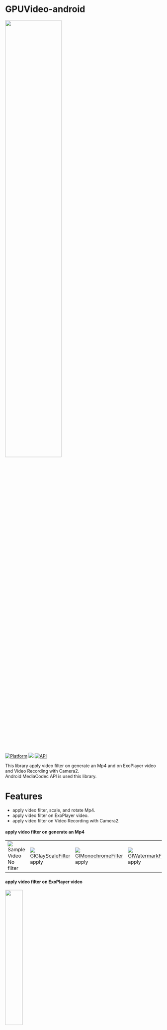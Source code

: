 # GPUVideo-android

<img src="Logotype primary horizontal.png" width="60%" height="60%" />


[![Platform](https://img.shields.io/badge/platform-android-green.svg)](http://developer.android.com/index.html)
<img src="https://img.shields.io/badge/license-MIT-green.svg?style=flat">
[![API](https://img.shields.io/badge/API-21%2B-brightgreen.svg?style=flat)](https://android-arsenal.com/api?level=21)

This library apply video filter on generate an Mp4 and on ExoPlayer video and Video Recording with Camera2.<br>
Android MediaCodec API is used this library.

# Features
* apply video filter, scale, and rotate Mp4.
* apply video filter on ExoPlayer video.
* apply video filter on Video Recording with Camera2.



#### apply video filter on generate an Mp4 
<table>
    <td><img src="art/sample.gif"><br>Sample Video<br>No filter</td>
    <td><img src="art/grayscale.gif" ><br><a href="https://github.com/MasayukiSuda/GPUVideo-android/blob/master/gpuv/src/main/java/com/daasuu/gpuv/egl/filter/GlGrayScaleFilter.java">GlGlayScaleFilter</a><br> apply</td>
    <td><img src="art/monochrome.gif" ><br><a href="https://github.com/MasayukiSuda/GPUVideo-android/blob/master/gpuv/src/main/java/com/daasuu/gpuv/egl/filter/GlMonochromeFilter.java">GlMonochromeFilter</a><br> apply</td>
    <td><img src="art/watermark.gif" ><br><a href="https://github.com/MasayukiSuda/GPUVideo-android/blob/master/gpuv/src/main/java/com/daasuu/gpuv/egl/filter/GlWatermarkFilter.java">GlWatermarkFilter</a><br> apply</td>
</table>

#### apply video filter on ExoPlayer video
<img src="art/art.gif" width="33.33%">

#### apply video filter on Video Recording with Camera2.
<img src="art/camera.gif" width="33.33%">

## Gradle
Step 1. Add the JitPack repository to your build file
```groovy
allprojects {
	repositories {
		...
		maven { url 'https://jitpack.io' }
	}
}
```
Step 2. Add the dependency
```groovy
dependencies {
        implementation 'com.github.MasayukiSuda:GPUVideo-android:v0.1.2'
        // if apply video filter on ExoPlayer video
        implementation 'com.google.android.exoplayer:exoplayer-core:2.15.1'
}
```

## Sample Usage apply video filter on generate an Mp4
```
    new GPUMp4Composer(srcMp4Path, destMp4Path)
            .rotation(Rotation.ROTATION_90)
            .size((width) 540, (height) 960)
            .fillMode(FillMode.PRESERVE_ASPECT_FIT)
            .filter(new GlFilterGroup(new GlMonochromeFilter(), new GlVignetteFilter()))
            .listener(new GPUMp4Composer.Listener() {
                @Override
                public void onProgress(double progress) {
                    Log.d(TAG, "onProgress = " + progress);
                }

                @Override
                public void onCompleted() {
                    Log.d(TAG, "onCompleted()");
                    runOnUiThread(() -> {
                        Toast.makeText(context, "codec complete path =" + destPath, Toast.LENGTH_SHORT).show();
                    });
                }

                @Override
                public void onCanceled() {
                    Log.d(TAG, "onCanceled");
                }

                @Override
                public void onFailed(Exception exception) {
                    Log.e(TAG, "onFailed()", exception);
                }
            })
            .start();
```
#### Builder Method
| method | description |
|:---|:---|
| rotation | Rotation of the movie, default Rotation.NORMAL |
| size | Resolution of the movie, default same resolution of src movie |
| fillMode | Options for scaling the bounds of an movie. PRESERVE_ASPECT_FIT is fit center. PRESERVE_ASPECT_CROP is center crop , default PRESERVE_ASPECT_FIT |
| filter | This filter is OpenGL Shaders to apply effects on video. Custom filters can be created by inheriting <a href="https://github.com/MasayukiSuda/GPUVideo-android/blob/master/gpuv/src/main/java/com/daasuu/gpuv/egl/filter/GlFilter.java">GlFilter.java</a>. , default GlFilter(No filter). Filters is <a href="https://github.com/MasayukiSuda/GPUVideo-android/blob/master/gpuv/src/main/java/com/daasuu/gpuv/egl/filter">here</a>. |
| videoBitrate | Set Video Bitrate, default video bitrate is 0.25 * 30 * outputWidth * outputHeight |
| mute | Mute audio track on exported video. Default `mute = false`. |
| flipVertical | Flip Vertical on exported video. Default `flipVertical = false`. |
| flipHorizontal | Flip Horizontal on exported video. Default `flipHorizontal = false`. |  


## Sample Usage apply video filter on ExoPlayer video  
#### STEP 1
Create [SimpleExoPlayer](https://google.github.io/ExoPlayer/guide.html#creating-the-player) instance. 
In this case, play MP4 file. <br>
Read [this](https://google.github.io/ExoPlayer/guide.html#add-exoplayer-as-a-dependency) if you want to play other video formats. <br>
```JAVA
    TrackSelector trackSelector = new DefaultTrackSelector();

    // Measures bandwidth during playback. Can be null if not required.
    DefaultBandwidthMeter defaultBandwidthMeter = new DefaultBandwidthMeter();
    // Produces DataSource instances through which media data is loaded.
    DataSource.Factory dataSourceFactory = new DefaultDataSourceFactory(context, Util.getUserAgent(context, "yourApplicationName"), defaultBandwidthMeter);
    // This is the MediaSource representing the media to be played.
    MediaSource mediaSource = new ExtractorMediaSource.Factory(dataSourceFactory).createMediaSource(Uri.parse(MP4_URL));

    // SimpleExoPlayer
    player = ExoPlayerFactory.newSimpleInstance(context, mediaSource);
    // Prepare the player with the source.
    player.prepare(videoSource);
    player.setPlayWhenReady(true);

```


#### STEP 2
Create [GPUPlayerView](https://github.com/MasayukiSuda/GPUVideo-android/blob/master/gpuv/src/main/java/com/daasuu/gpuv/player/GPUPlayerView.java) and set SimpleExoPlayer to GPUPlayerView.

```JAVA
    gpuPlayerView = new GPUPlayerView(this);
    // set SimpleExoPlayer
    gpuPlayerView.setSimpleExoPlayer(player);
    gpuPlayerView.setLayoutParams(new RelativeLayout.LayoutParams(ViewGroup.LayoutParams.MATCH_PARENT, ViewGroup.LayoutParams.MATCH_PARENT));
    // add gpuPlayerView to WrapperView
    ((MovieWrapperView) findViewById(R.id.layout_movie_wrapper)).addView(gpuPlayerView);
    gpuPlayerView.onResume();
```

#### STEP 3
Set Filter. Filters is [here](https://github.com/MasayukiSuda/GPUVideo-android/blob/master/gpuv/src/main/java/com/daasuu/gpuv/egl/filter).<br>
Custom filters can be created by inheriting [GlFilter.java](https://github.com/MasayukiSuda/GPUVideo-android/blob/master/gpuv/src/main/java/com/daasuu/gpuv/egl/filter/GlFilter.java).
```JAVA
    gpuPlayerView.setGlFilter(new GlSepiaFilter());
```

## Sample Usage  apply video filter on Video Recording with Camera2.

SetUp on onResume method.
```JAVA  
  sampleGLView = new GLSurfaceView(getApplicationContext());
  FrameLayout frameLayout = findViewById(R.id.wrap_view);
  frameLayout.addView(sampleGLView);
  
  gpuCameraRecorder = new GPUCameraRecorderBuilder(activity, sampleGLView)
    .lensFacing(LensFacing.BACK)
    .build();
```
Release on onPause method.
```JAVA
  sampleGLView.onPause();      

  gpuCameraRecorder.stop();
  gpuCameraRecorder.release();
  gpuCameraRecorder = null;

  ((FrameLayout) findViewById(R.id.wrap_view)).removeView(sampleGLView);
  sampleGLView = null;
```
Start and Stop Video record.
```JAVA
  // record start.
  gpuCameraRecorder.start(filepath);
  // record stop.
  gpuCameraRecorder.stop();
```
This filter is OpenGL Shaders to apply effects on camera preview. Custom filters can be created by inheriting <a href="https://github.com/MasayukiSuda/GPUVideo-android/blob/master/gpuv/src/main/java/com/daasuu/gpuv/egl/filter/GlFilter.java">GlFilter.java</a>. , default GlFilter(No filter). Filters is <a href="https://github.com/MasayukiSuda/GPUVideo-android/blob/master/gpuv/src/main/java/com/daasuu/gpuv/egl/filter">here</a>. 
```JAVA
  gpuCameraRecorder.setFilter(GlFilter);
```
Other methods.
```JAVA
  // if flash enable, turn on or off camera flash. 
  gpuCameraRecorder.switchFlashMode();
  // autofocus change.
  gpuCameraRecorder.changeAutoFocus();
  // set focus point at manual.
  gpuCameraRecorder.changeManualFocusPoint(float eventX, float eventY, int viewWidth, int viewHeight); 
  // scale camera preview
  gpuCameraRecorder.setGestureScale(float scale);
```

#### Builder Method
| method | description |
|:---|:---|
| cameraRecordListener | onGetFlashSupport, onRecordComplete, onError, and onCameraThreadFinish. Detail is <a href="https://github.com/MasayukiSuda/GPUVideo-android/blob/master/gpuv/src/main/java/com/daasuu/gpuv/camerarecorder/CameraRecordListener.java">here</a>. |
| filter | This filter is OpenGL Shaders to apply effects on camera preview. Custom filters can be created by inheriting <a href="https://github.com/MasayukiSuda/GPUVideo-android/blob/master/gpuv/src/main/java/com/daasuu/gpuv/egl/filter/GlFilter.java">GlFilter.java</a>. , default GlFilter(No filter). Filters is <a href="https://github.com/MasayukiSuda/GPUVideo-android/blob/master/gpuv/src/main/java/com/daasuu/gpuv/egl/filter">here</a>. |
| videoSize | Resolution of the movie, default `width=720, height=1280`. |
| cameraSize | Preview size. |
| lensFacing | Select back or front camera. Default `LensFacing.FRONT`.  |
| flipHorizontal | Flip Horizontal on recorded video. Default `flipHorizontal = false`. |
| flipVertical | Flip Vertical on recorded video. Default `flipVertical = false`. |
| mute | Mute audio track on recorded video. Default `mute = false`. |
| recordNoFilter | No Filter on recorded video although preview apply a filter. Default `recordNoFilter = false`. |



## Filters
 - Bilateral		
 - BoxBlur		
 - Brightness		
 - BulgeDistortion		
 - CGAColorspace		
 - Contrast		
 - Crosshatch		
 - Exposure		
 - FilterGroup		
 - Gamma		
 - GaussianBlur		
 - GrayScale		
 - Halftone		
 - Haze		
 - HighlightShadow		
 - Hue		
 - Invert		
 - LookUpTable		
 - Luminance		
 - LuminanceThreshold		
 - Monochrome		
 - Opacity		
 - Overlay		
 - Pixelation		
 - Posterize		
 - RGB		
 - Saturation		
 - Sepia		
 - Sharpen		
 - Solarize		
 - SphereRefraction		
 - Swirl			
 - ToneCurve		
 - Tone		
 - Vibrance		
 - Vignette		
 - Watermark		
 - WeakPixelInclusion		
 - WhiteBalance		
 - ZoomBlur



## References And Special Thanks to
* [android-transcoder](https://github.com/ypresto/android-transcoder)
* [android-transcoder Japanese blog](http://qiita.com/yuya_presto/items/d48e29c89109b746d000)
* [android-gpuimage](https://github.com/CyberAgent/android-gpuimage)
* [Android MediaCodec stuff](http://bigflake.com/mediacodec/)
* [grafika](https://github.com/google/grafika)
* [libstagefright](https://android.googlesource.com/platform/frameworks/av/+/lollipop-release/media/libstagefright)
* [AudioVideoRecordingSample](https://github.com/saki4510t/AudioVideoRecordingSample)


## Sample Dependencies
* [glide](https://github.com/bumptech/glide)


## License
[MIT License](https://github.com/MasayukiSuda/GPUVideo-android/blob/master/LICENSE)

#### ExoPlayer and ExoPlayer demo.

    Copyright (C) 2014 The Android Open Source Project
    
    Licensed under the Apache License, Version 2.0 (the "License");
    you may not use this file except in compliance with the License.
    You may obtain a copy of the License at
    
        http://www.apache.org/licenses/LICENSE-2.0
    
    Unless required by applicable law or agreed to in writing, software
    distributed under the License is distributed on an "AS IS" BASIS,
    WITHOUT WARRANTIES OR CONDITIONS OF ANY KIND, either express or implied.
    See the License for the specific language governing permissions and
    limitations under the License.
